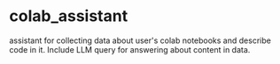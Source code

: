 # colab_assistant
assistant for collecting data about user's colab notebooks and describe code in it. Include LLM query for answering about content in data.
